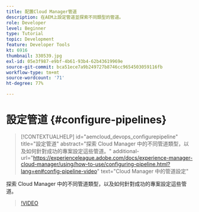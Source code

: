 ```yaml
---
title: 配置Cloud Manager管道
description: 在AEM上設定管道並探索不同類型的管道。
role: Developer
level: Beginner
type: Tutorial
topic: Development
feature: Developer Tools
kt: 6916
thumbnail: 330539.jpg
exl-id: 05e3f987-e9bf-4b61-93b4-62b43619969e
source-git-commit: bca51ece7a9b249727b8746cc9654503059116fb
workflow-type: tm+mt
source-wordcount: '71'
ht-degree: 77%

---
```


# 設定管道 {#configure-pipelines}

>[!CONTEXTUALHELP]
>id="aemcloud_devops_configurepipeline"
>title="設定管道"
>abstract="探索 Cloud Manager 中的不同管道類型，以及如何針對成功的專案設定這些管道。"
>additional-url="https://experienceleague.adobe.com/docs/experience-manager-cloud-manager/using/how-to-use/configuring-pipeline.html?lang=en#config-pipeline-video" text="Cloud Manager 中的管道設定"

探索 Cloud Manager 中的不同管道類型，以及如何針對成功的專案設定這些管道。

>[!VIDEO](https://video.tv.adobe.com/v/330539/?quality=12&learn=on)
